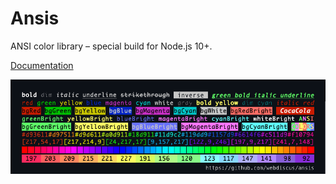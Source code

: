 # Ansis

ANSI color library – special build for Node.js 10+.

[Documentation](../../)

![](docs/n.png)